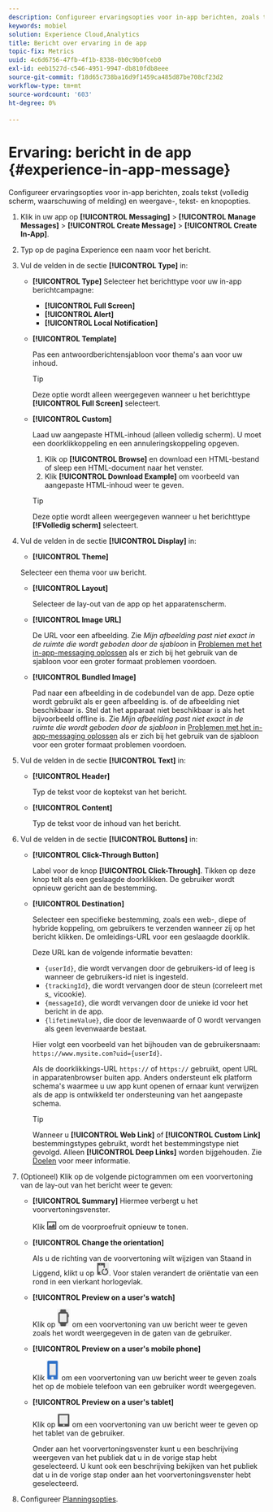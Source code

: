 ```yaml
---
description: Configureer ervaringsopties voor in-app berichten, zoals tekst (volledig scherm, waarschuwing of melding) en weergave-, tekst- en knopopties.
keywords: mobiel
solution: Experience Cloud,Analytics
title: Bericht over ervaring in de app
topic-fix: Metrics
uuid: 4c6d6756-47fb-4f1b-8338-0b0c9b0fceb0
exl-id: eeb1527d-c546-4951-9947-db810fdb8eee
source-git-commit: f18d65c738ba16d9f1459ca485d87be708cf23d2
workflow-type: tm+mt
source-wordcount: '603'
ht-degree: 0%

---
```


# Ervaring: bericht in de app {#experience-in-app-message}

Configureer ervaringsopties voor in-app berichten, zoals tekst (volledig scherm, waarschuwing of melding) en weergave-, tekst- en knopopties.

1. Klik in uw app op **[!UICONTROL Messaging]** > **[!UICONTROL Manage Messages]** > **[!UICONTROL Create Message]** > **[!UICONTROL Create In-App]**.
1. Typ op de pagina Experience een naam voor het bericht.
1. Vul de velden in de sectie **[!UICONTROL Type]** in:

   * **[!UICONTROL Type]**
Selecteer het berichttype voor uw in-app berichtcampagne:

      * **[!UICONTROL Full Screen]**
      * **[!UICONTROL Alert]**
      * **[!UICONTROL Local Notification]**
   * **[!UICONTROL Template]**

      Pas een antwoordberichtensjabloon voor thema&#39;s aan voor uw inhoud.

      >[!TIP]
      >
      >Deze optie wordt alleen weergegeven wanneer u het berichttype **[!UICONTROL Full Screen]** selecteert.

   * **[!UICONTROL Custom]**

      Laad uw aangepaste HTML-inhoud (alleen volledig scherm). U moet een doorklikkoppeling en een annuleringskoppeling opgeven.

      1. Klik op **[!UICONTROL Browse]** en download een HTML-bestand of sleep een HTML-document naar het venster.
      1. Klik **[!UICONTROL Download Example]** om voorbeeld van aangepaste HTML-inhoud weer te geven.

      >[!TIP]
      >
      >Deze optie wordt alleen weergegeven wanneer u het berichttype **[!FVolledig scherm]** selecteert.



1. Vul de velden in de sectie **[!UICONTROL Display]** in:

   * **[!UICONTROL Theme]**

   Selecteer een thema voor uw bericht.

   * **[!UICONTROL Layout]**

      Selecteer de lay-out van de app op het apparatenscherm.

   * **[!UICONTROL Image URL]**

      De URL voor een afbeelding. Zie *Mijn afbeelding past niet exact in de ruimte die wordt geboden door de sjabloon* in [Problemen met het in-app-messaging oplossen](/help/using/in-app-messaging/t-in-app-message/in-apps-ts.md) als er zich bij het gebruik van de sjabloon voor een groter formaat problemen voordoen.

   * **[!UICONTROL Bundled Image]**

      Pad naar een afbeelding in de codebundel van de app. Deze optie wordt gebruikt als er geen afbeelding is. of de afbeelding niet beschikbaar is. Stel dat het apparaat niet beschikbaar is als het bijvoorbeeld offline is. Zie *Mijn afbeelding past niet exact in de ruimte die wordt geboden door de sjabloon* in [Problemen met het in-app-messaging oplossen](/help/using/in-app-messaging/t-in-app-message/in-apps-ts.md) als er zich bij het gebruik van de sjabloon voor een groter formaat problemen voordoen.


1. Vul de velden in de sectie **[!UICONTROL Text]** in:

   * **[!UICONTROL Header]**

      Typ de tekst voor de koptekst van het bericht.

   * **[!UICONTROL Content]**

      Typ de tekst voor de inhoud van het bericht.

1. Vul de velden in de sectie **[!UICONTROL Buttons]** in:

   * **[!UICONTROL Click-Through Button]**

      Label voor de knop **[!UICONTROL Click-Through]**. Tikken op deze knop telt als een geslaagde doorklikken. De gebruiker wordt opnieuw gericht aan de bestemming.

   * **[!UICONTROL Destination]**

      Selecteer een specifieke bestemming, zoals een web-, diepe of hybride koppeling, om gebruikers te verzenden wanneer zij op het bericht klikken. De omleidings-URL voor een geslaagde doorklik.

      Deze URL kan de volgende informatie bevatten:

      * `{userId}`, die wordt vervangen door de gebruikers-id of leeg is wanneer de gebruikers-id niet is ingesteld.
      * `{trackingId}`, die wordt vervangen door de steun (correleert met  *s_* vicookie).
      * `{messageId}`, die wordt vervangen door de unieke id voor het bericht in de app.
      * `{lifetimeValue}`, die door de levenwaarde of 0 wordt vervangen als geen levenwaarde bestaat.

      Hier volgt een voorbeeld van het bijhouden van de gebruikersnaam: `https://www.mysite.com?uid={userId}`.

      Als de doorklikkings-URL `https://` of `https://` gebruikt, opent URL in apparatenbrowser buiten app. Anders ondersteunt elk platform schema&#39;s waarmee u uw app kunt openen of ernaar kunt verwijzen als de app is ontwikkeld ter ondersteuning van het aangepaste schema.

      >[!TIP]
      >
      >Wanneer u **[!UICONTROL Web Link]** of **[!UICONTROL Custom Link]** bestemmingstypes gebruikt, wordt het bestemmingstype niet gevolgd. Alleen **[!UICONTROL Deep Links]** worden bijgehouden. Zie [Doelen](/help/using/acquisition-main/c-create-destinations.md) voor meer informatie.


1. (Optioneel) Klik op de volgende pictogrammen om een voorvertoning van de lay-out van het bericht weer te geven:

   * **[!UICONTROL Summary]** Hiermee verbergt u het voorvertoningsvenster.

      Klik ![voorproef](assets/icon_preview.png) om de voorproefruit opnieuw te tonen.

   * **[!UICONTROL Change the orientation]**

      Als u de richting van de voorvertoning wilt wijzigen van Staand in Liggend, klikt u op ![orientation](assets/icon_orientation.png). Voor stalen verandert de oriëntatie van een rond in een vierkant horlogevlak.

   * **[!UICONTROL Preview on a user's watch]**

      Klik op ![watch icon](assets/icon_watch.png) om een voorvertoning van uw bericht weer te geven zoals het wordt weergegeven in de gaten van de gebruiker.

   * **[!UICONTROL Preview on a user's mobile phone]**

      Klik ![telefoonpictogram](assets/icon_phone.png) om een voorvertoning van uw bericht weer te geven zoals het op de mobiele telefoon van een gebruiker wordt weergegeven.

   * **[!UICONTROL Preview on a user's tablet]**

      Klik op ![tabletpictogram](assets/icon_tablet.png) om een voorvertoning van uw bericht weer te geven op het tablet van de gebruiker.

      Onder aan het voorvertoningsvenster kunt u een beschrijving weergeven van het publiek dat u in de vorige stap hebt geselecteerd. U kunt ook een beschrijving bekijken van het publiek dat u in de vorige stap onder aan het voorvertoningsvenster hebt geselecteerd.

1. Configureer [Planningsopties](/help/using/in-app-messaging/t-in-app-message/c-schedule-in-app-message.md).
